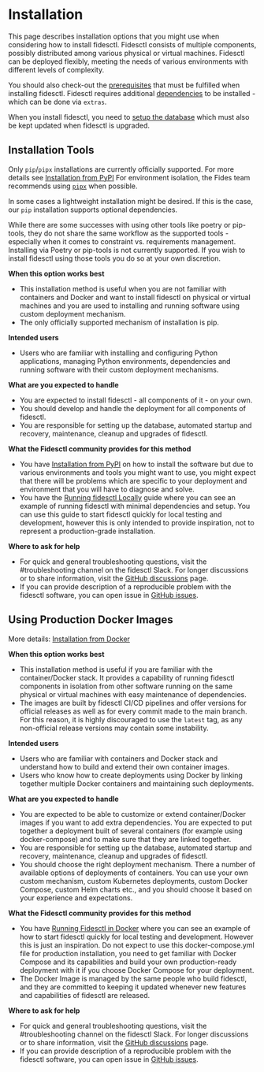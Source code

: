 # Installation

This page describes installation options that you might use when considering how to install fidesctl. Fidesctl consists of multiple components, possibly distributed among various physical or virtual machines. Fidesctl can be deployed flexibly, meeting the needs of various environments with different levels of complexity.

You should also check-out the [prerequisites](prerequisites_dependencies.md) that must be fulfilled when installing fidesctl. Fidesctl requires additional [dependencies](prerequisites_dependencies.md) to be installed - which can be done via `extras`.

When you install fidesctl, you need to [setup the database](database.md) which must also be kept updated when fidesctl is upgraded.

## Installation Tools

Only `pip`/`pipx` installations are currently officially supported. For more details see [Installation from PyPI](pypi.md) For environment isolation, the Fides team recommends using [`pipx`](https://pypa.github.io/pipx/) when possible.

In some cases a lightweight installation might be desired. If this is the case, our `pip` installation supports optional dependencies.

While there are some successes with using other tools like poetry or pip-tools, they do not share the same workflow as the supported tools - especially when it comes to constraint vs. requirements management. Installing via Poetry or pip-tools is not currently supported. If you wish to install fidesctl using those tools you do so at your own discretion.

**When this option works best**

* This installation method is useful when you are not familiar with containers and Docker and want to install fidesctl on physical or virtual machines and you are used to installing and running software using custom deployment mechanism.
* The only officially supported mechanism of installation is pip.

**Intended users**

* Users who are familiar with installing and configuring Python applications, managing Python environments, dependencies and running software with their custom deployment mechanisms.

**What are you expected to handle**

* You are expected to install fidesctl - all components of it - on your own.
* You should develop and handle the deployment for all components of fidesctl.
* You are responsible for setting up the database, automated startup and recovery, maintenance, cleanup and upgrades of fidesctl.

**What the Fidesctl community provides for this method**

* You have [Installation from PyPI](pypi.md) on how to install the software but due to various environments and tools you might want to use, you might expect that there will be problems which are specific to your deployment and environment that you will have to diagnose and solve.
* You have the [Running fidesctl Locally](../quickstart/local_full.md) guide where you can see an example of running fidesctl with minimal dependencies and setup. You can use this guide to start fidesctl quickly for local testing and development, however this is only intended to provide inspiration, not to represent a production-grade installation.

**Where to ask for help**

* For quick and general troubleshooting questions, visit the #troubleshooting channel on the fidesctl Slack. For longer discussions or to share information, visit the [GitHub discussions](https://github.com/ethyca/fides/discussions) page.
* If you can provide description of a reproducible problem with the fidesctl software, you can open issue in [GitHub issues](https://github.com/ethyca/fides/issues).

## Using Production Docker Images

More details: [Installation from Docker](docker.md)

**When this option works best**

* This installation method is useful if you are familiar with the container/Docker stack. It provides a capability of running fidesctl components in isolation from other software running on the same physical or virtual machines with easy maintenance of dependencies.
* The images are built by fidesctl CI/CD pipelines and offer versions for official releases as well as for every commit made to the main branch. For this reason, it is highly discouraged to use the `latest` tag, as any non-official release versions may contain some instability.

**Intended users**

* Users who are familiar with containers and Docker stack and understand how to build and extend their own container images.
* Users who know how to create deployments using Docker by linking together multiple Docker containers and maintaining such deployments.

**What are you expected to handle**

* You are expected to be able to customize or extend container/Docker images if you want to add extra dependencies. You are expected to put together a deployment built of several containers (for example using docker-compose) and to make sure that they are linked together.
* You are responsible for setting up the database, automated startup and recovery, maintenance, cleanup and upgrades of fidesctl.
* You should choose the right deployment mechanism. There a number of available options of deployments of containers. You can use your own custom mechanism, custom Kubernetes deployments, custom Docker Compose, custom Helm charts etc., and you should choose it based on your experience and expectations.

**What the Fidesctl community provides for this method**

* You have [Running Fidesctl in Docker](../quickstart/docker.md) where you can see an example of how to start fidesctl quickly for local testing and development. However this is just an inspiration. Do not expect to use this docker-compose.yml file for production installation, you need to get familiar with Docker Compose and its capabilities and build your own production-ready deployment with it if you choose Docker Compose for your deployment.
* The Docker Image is managed by the same people who build fidesctl, and they are committed to keeping it updated whenever new features and capabilities of fidesctl are released.

**Where to ask for help**

* For quick and general troubleshooting questions, visit the #troubleshooting channel on the fidesctl Slack. For longer discussions or to share information, visit the [GitHub discussions](https://github.com/ethyca/fides/discussions) page.
* If you can provide description of a reproducible problem with the fidesctl software, you can open issue in [GitHub issues](https://github.com/ethyca/fides/issues).
